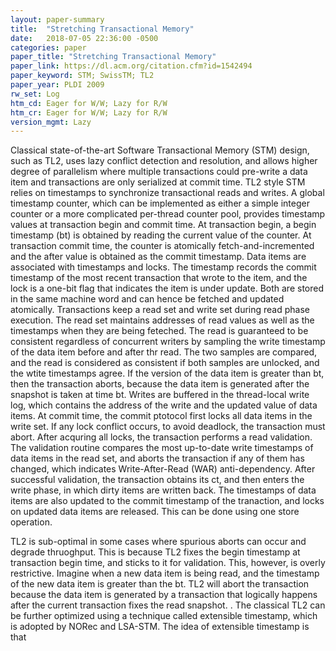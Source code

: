 ```yaml
---
layout: paper-summary
title:  "Stretching Transactional Memory"
date:   2018-07-05 22:36:00 -0500
categories: paper
paper_title: "Stretching Transactional Memory"
paper_link: https://dl.acm.org/citation.cfm?id=1542494
paper_keyword: STM; SwissTM; TL2
paper_year: PLDI 2009
rw_set: Log
htm_cd: Eager for W/W; Lazy for R/W
htm_cr: Eager for W/W; Lazy for R/W
version_mgmt: Lazy
---
```


Classical state-of-the-art Software Transactional Memory (STM) design, such as TL2, uses lazy conflict detection and 
resolution, and allows higher degree of parallelism where multiple transactions could pre-write a data item and 
transactions are only serialized at commit time. TL2 style STM relies on timestamps to synchronize transactional
reads and writes. A global timestamp counter, which can be implemented as either a simple integer counter or a 
more complicated per-thread counter pool, provides timestamp values at transaction begin and commit time. At transaction
begin, a begin timestamp (bt) is obtained by reading the current value of the counter. At transaction commit time, the
counter is atomically fetch-and-incremented and the after value is obtained as the commit timestamp. Data items are 
associated with timestamps and locks. The timestamp records the commit timestamp of the most recent transaction 
that wrote to the item, and the lock is a one-bit flag that indicates the item is under update. Both are stored in the 
same machine word and can hence be fetched and updated atomically. Transactions keep a read set and write set during 
read phase execution. The read set maintains addresses of read values as well as the timestamps when they are being 
feteched. The read is guaranteed to be consistent regardless of concurrent writers by sampling the write timestamp of 
the data item before and after thr read. The two samples are compared, and the read is considered as consistent if both 
samples are unlocked, and the wtite timestamps agree. If the version of the data item is greater than bt, then the transaction
aborts, because the data item is generated after the snapshot is taken at time bt. Writes are buffered in the thread-local 
write log, which contains the address of the write and the updated value of data items. At commit time, the commit 
ptotocol first locks all data items in the write set. If any lock conflict occurs, to avoid deadlock, the 
transaction must abort. After acquring all locks, the transaction performs a read validation. The validation routine
compares the most up-to-date write timestamps of data items in the read set, and aborts the transaction if any of them
has changed, which indicates Write-After-Read (WAR) anti-dependency. After successful validation, the transaction obtains 
its ct, and then enters the write phase, in which dirty items are written back. The timestamps of data items are also updated 
to the commit timestamp of the tranaction, and locks on updated data items are released. This can be done using one store 
operation.

TL2 is sub-optimal in some cases where spurious aborts can occur and degrade thruoghput. This is because TL2 fixes the begin
timestamp at transaction begin time, and sticks to it for validation. This, however, is overly restrictive. Imagine when a 
new data item is being read, and the timestamp of the new data item is greater than the bt. TL2 will abort the transaction 
because the data item is generated by a transaction that logically happens after the current transaction fixes the read 
snapshot. . The classical TL2 can be further optimized using a technique called extensible timestamp, which is adopted by NORec
and LSA-STM. The idea of extensible timestamp is that 
